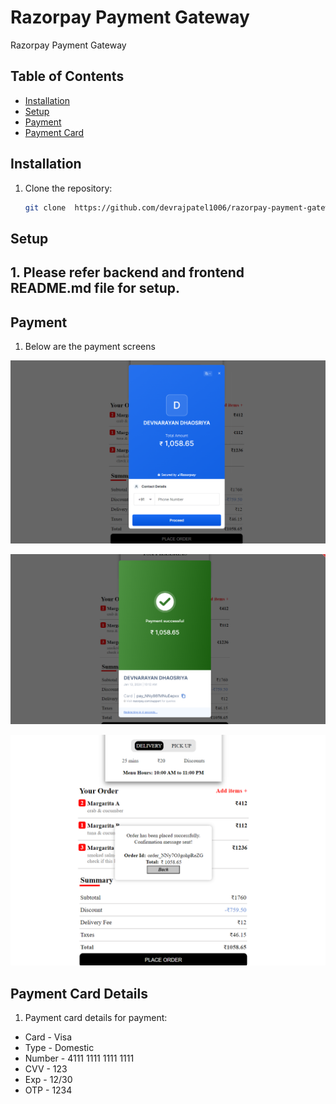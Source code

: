 # Razorpay Payment Gateway

  Razorpay Payment Gateway

## Table of Contents

- [Installation](#installation)
- [Setup](#setup)
- [Payment](#Payment)
- [Payment Card](#PaymentCard)

## Installation

1. Clone the repository:

   ```bash
   git clone  https://github.com/devrajpatel1006/razorpay-payment-gateway.git
   ```

## Setup

## 1. Please refer backend and frontend README.md file for setup.
 

## Payment

1. Below are the payment screens
 
 ![Payment Initial Screen](https://github.com/devrajpatel1006/razorpay-payment-gateway/blob/main/paymentInitial.png)

 ![Payment Sucess Screen](https://github.com/devrajpatel1006/razorpay-payment-gateway/blob/main/paymentSucces.png)

 ![Payment Sucess Popup Screen](https://github.com/devrajpatel1006/razorpay-payment-gateway/blob/main/paymentSuccesPopup.png)

## Payment Card Details
1. Payment card details for payment:
    
-    Card - Visa 
-    Type - Domestic 
-    Number - 4111 1111 1111 1111
-    CVV - 123
-    Exp - 12/30
-    OTP - 1234
 






